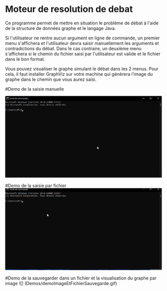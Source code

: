 # Moteur de resolution de debat
 
Ce programme permet de mettre en situation le problème de débat à l'aide de la structure de données graphe et le langage Java. 

Si l'utilisateur ne rentre aucun argument en ligne de commande, un premier menu s'affichera et l'utilisateur devra saisir manuellement les arguments et contradictions du débat. 
Dans le cas contraire, un deuxième menu s'affichera si le chemin du fichier saisi par l'utilisateur est valide et le fichier dans le bon format. 

Vous pouvez visualiser le graphe simulant le débat dans les 2 menus. Pour cela, il faut installer GraphViz sur votre machine qui génèrera l'image du graphe dans le chemin que vous aurez saisi.  

#Demo de la saisie manuelle

![Demo de la saisie manuelle](Demos/demoSaisieManuelle.gif)

#Demo de la saisie par fichier 
![Demo de la saisie par fichier](Demos/demoSaisieFichier.gif)

#Demo de la sauvegarder dans un fichier et la visualisation du graphe par image
![] (Demos/demoImageEtFichierSauvegarde.gif)
